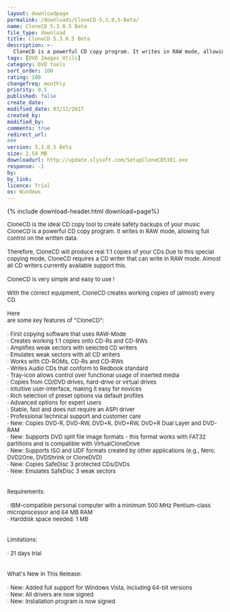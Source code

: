 ```yaml
---
layout: downloadpage
permalink: /downloads/CloneCD-5,3,0,5-Beta/
name: CloneCD 5.3.0.5 Beta
file_type: download
title: CloneCD 5.3.0.5 Beta
description: >-
  CloneCD is a powerful CD copy program. It writes in RAW mode, allowing full control on the written data. Therefore, CloneCD will produce real 1:1 copies of your CDs.Due to this special copying mode, CloneCD requires a CD writer that can write in
tags: [DVD Images Utils]
category: DVD tools
sort_order: 100
rating: 100
changefreq: monthly
priority: 0.5
published: false
create_date:
modified_date: 03/11/2017
created_by:
modified_by:
comments: true
redirect_url:
###
version: 5.3.0.5 Beta
size: 2.54 MB
downloadurl: http://update.slysoft.com/SetupCloneCD5301.exe
response: -1
by:
by_link:
licence: Trial
os: Windows
---
```


{% include download-header.html download=page%}

<p style="fix-download-text !important">
<p><font size="2">CloneCD is the ideal CD copy tool to create safety backups of your music <br />
CloneCD is a powerful CD copy program. It writes in RAW mode, allowing full control on the written data. <br />
<br />
Therefore, CloneCD will produce real 1:1 copies of your CDs.Due to this special copying mode, CloneCD requires a CD writer that can write in RAW mode. Almost all CD writers currently available support this. <br />
<br />
CloneCD is very simple and easy to use ! <br />
<br />
With the correct equipment, CloneCD creates working copies of (almost) every CD. <br />
<br />
Here <br />
are some key features of "CloneCD": <br />
<br />
· First copying software that uses RAW-Mode <br />
· Creates working 1:1 copies onto CD-Rs and CD-RWs <br />
· Amplifies weak sectors with selected CD writers <br />
· Emulates weak sectors with all CD writers <br />
· Works with CD-ROMs, CD-Rs and CD-RWs <br />
· Writes Audio CDs that conform to Redbook standard <br />
· Tray-icon allows control over functional usage of inserted media <br />
· Copies from CD/DVD drives, hard-drive or virtual drives <br />
· Intuitive user-interface, making it easy for novices <br />
· Rich selection of preset options via default profiles <br />
· Advanced options for expert users <br />
· Stable, fast and does not require an ASPI driver <br />
· Professional technical support and customer care <br />
· New: Copies DVD-R, DVD-RW, DVD+R, DVD+RW, DVD+R Dual Layer and DVD-RAM <br />
· New: Supports DVD split file image formats - this format works with FAT32 partitions and is compatible with VirtualCloneDrive <br />
· New: Supports ISO and UDF formats created by other applications (e.g., Nero, DVD2One, DVDShrink or CloneDVD) <br />
· New: Copies SafeDisc 3 protected CDs/DVDs <br />
· New: Emulates SafeDisc 3 weak sectors <br />
<br />
<br />
Requirements: <br />
<br />
· IBM-compatible personal computer with a minimum 500 MHz Pentium-class microprocessor and 64 MB RAM <br />
· Harddisk space needed: 1 MB <br />
<br />
<br />
Limitations: <br />
<br />
· 21 days trial <br />
<br />
<br />
What's New in This Release: <br />
<br />
· New: Added full support for Windows Vista, including 64-bit versions <br />
· New: All drivers are now signed <br />
· New: Installation program is now signed</font></p></p>
